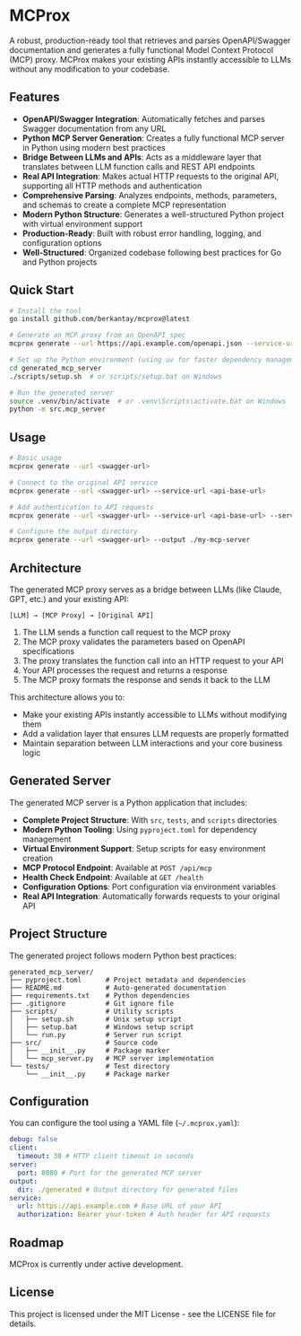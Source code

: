 # MCProx

A robust, production-ready tool that retrieves and parses OpenAPI/Swagger documentation and generates a fully functional Model Context Protocol (MCP) proxy. MCProx makes your existing APIs instantly accessible to LLMs without any modification to your codebase.

## Features

- **OpenAPI/Swagger Integration**: Automatically fetches and parses Swagger documentation from any URL
- **Python MCP Server Generation**: Creates a fully functional MCP server in Python using modern best practices
- **Bridge Between LLMs and APIs**: Acts as a middleware layer that translates between LLM function calls and REST API endpoints
- **Real API Integration**: Makes actual HTTP requests to the original API, supporting all HTTP methods and authentication
- **Comprehensive Parsing**: Analyzes endpoints, methods, parameters, and schemas to create a complete MCP representation
- **Modern Python Structure**: Generates a well-structured Python project with virtual environment support
- **Production-Ready**: Built with robust error handling, logging, and configuration options
- **Well-Structured**: Organized codebase following best practices for Go and Python projects

## Quick Start

```bash
# Install the tool
go install github.com/berkantay/mcprox@latest

# Generate an MCP proxy from an OpenAPI spec
mcprox generate --url https://api.example.com/openapi.json --service-url https://api.example.com

# Set up the Python environment (using uv for faster dependency management)
cd generated_mcp_server
./scripts/setup.sh  # or scripts/setup.bat on Windows

# Run the generated server
source .venv/bin/activate  # or .venv\Scripts\activate.bat on Windows
python -m src.mcp_server
```

## Usage

```bash
# Basic usage
mcprox generate --url <swagger-url>

# Connect to the original API service
mcprox generate --url <swagger-url> --service-url <api-base-url>

# Add authentication to API requests
mcprox generate --url <swagger-url> --service-url <api-base-url> --service-auth "Bearer token123"

# Configure the output directory
mcprox generate --url <swagger-url> --output ./my-mcp-server
```

## Architecture

The generated MCP proxy serves as a bridge between LLMs (like Claude, GPT, etc.) and your existing API:

```
[LLM] → [MCP Proxy] → [Original API]
```

1. The LLM sends a function call request to the MCP proxy
2. The MCP proxy validates the parameters based on OpenAPI specifications
3. The proxy translates the function call into an HTTP request to your API
4. Your API processes the request and returns a response
5. The MCP proxy formats the response and sends it back to the LLM

This architecture allows you to:

- Make your existing APIs instantly accessible to LLMs without modifying them
- Add a validation layer that ensures LLM requests are properly formatted
- Maintain separation between LLM interactions and your core business logic

## Generated Server

The generated MCP server is a Python application that includes:

- **Complete Project Structure**: With `src`, `tests`, and `scripts` directories
- **Modern Python Tooling**: Using `pyproject.toml` for dependency management
- **Virtual Environment Support**: Setup scripts for easy environment creation
- **MCP Protocol Endpoint**: Available at `POST /api/mcp`
- **Health Check Endpoint**: Available at `GET /health`
- **Configuration Options**: Port configuration via environment variables
- **Real API Integration**: Automatically forwards requests to your original API

## Project Structure

The generated project follows modern Python best practices:

```
generated_mcp_server/
├── pyproject.toml      # Project metadata and dependencies
├── README.md           # Auto-generated documentation
├── requirements.txt    # Python dependencies
├── .gitignore          # Git ignore file
├── scripts/            # Utility scripts
│   ├── setup.sh        # Unix setup script
│   ├── setup.bat       # Windows setup script
│   └── run.py          # Server run script
├── src/                # Source code
│   ├── __init__.py     # Package marker
│   └── mcp_server.py   # MCP server implementation
└── tests/              # Test directory
    └── __init__.py     # Package marker
```

## Configuration

You can configure the tool using a YAML file (`~/.mcprox.yaml`):

```yaml
debug: false
client:
  timeout: 30 # HTTP client timeout in seconds
server:
  port: 8080 # Port for the generated MCP server
output:
  dir: ./generated # Output directory for generated files
service:
  url: https://api.example.com # Base URL of your API
  authorization: Bearer your-token # Auth header for API requests
```

## Roadmap

MCProx is currently under active development.

## License

This project is licensed under the MIT License - see the LICENSE file for details.

